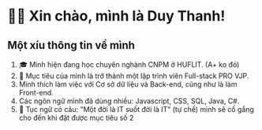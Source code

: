 # 👋👋 Xin chào, mình là Duy Thanh!
## Một xíu thông tin về mình
1. 🎓 Mình hiện đang học chuyên nghành CNPM ở HUFLIT. (A+ ko đó)
2. 🏁 Mục tiêu của mình là trở thành một lập trình viên Full-stack PRO VJP.
3. Mình thích làm việc với Cơ sở dữ liệu và Back-end, cũng như là làm Front-end.
4. Các ngôn ngữ mình đã dùng nhiều: Javascript, CSS, SQL, Java, C#.
5. 💪 Tục ngữ có câu: "Một đời là IT suốt đời là IT" (tự chế) mình sẽ cố gắng cho đến khi đặt được mục tiêu số 2
